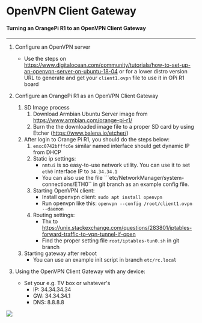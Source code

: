 # OpenVPN Client Gateway
#### Turning an OrangePi R1 to an OpenVPN Client Gateway
---

1. Configure an OpenVPN server
    * Use the steps on https://www.digitalocean.com/community/tutorials/how-to-set-up-an-openvpn-server-on-ubuntu-18-04 or for a lower distro version URL to generate and get your ```client1.ovpn``` file to use it in OPi R1 board 

1. Configure an OrangePi R1 as an OpenVPN Client Gateway
    1. SD Image process
        1. Download Armbian Ubuntu Server image from https://www.armbian.com/orange-pi-r1/
        1. Burn the the downloaded image file to a proper SD card by using Etcher (https://www.balena.io/etcher/)
    1. After login to Orange Pi R1, you should do the steps below:
        1. ```enxc0742bfffc6e``` similar named interface should get dynamic IP from DHCP
        1. Static ip settings:
            * ```nmtui``` is so easy-to-use network utility. You can use it to set ```eth0``` interface IP to ```34.34.34.1```
            * You can also use the file ```etc/NetworkManager/system-connections/ETH0`` in git branch as an example config file.
        1. Starting OpenVPN client:
            * Install openvpn client: ```sudo apt install openvpn```
            * Run openvpn like this: ```openvpn --config /root/client1.ovpn --daemon```            
        1. Routing settings:
            * Thx to https://unix.stackexchange.com/questions/283801/iptables-forward-traffic-to-vpn-tunnel-if-open
            * Find the proper setting file ```root/iptables-tun0.sh``` in git branch 
    1. Starting gateway after reboot
        * You can use an example init script in branch ```etc/rc.local```
1. Using the OpenVPN Client Gateway with any device:
    * Set your e.g. TV box or whatever's
        * IP: 34.34.34.34
        * GW: 34.34.34.1
        * DNS: 8.8.8.8

![](https://lh3.googleusercontent.com/GUCXC5DaWXitSj_HCexT8fcAhlt46WIxYWWvucm0PLgXX9fokSq1JeYIgSUvoVceEK_VyllniKLa4aH6tjb-kAUSikbUuFc9ud7prUQ_8vL0dm2JP8wbFO9MG6WkaqzFjiaTJHF7vIA=w430-h641-no)
